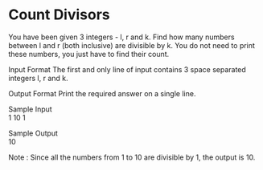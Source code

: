 # Count Divisors

You have been given 3 integers - l, r and k. Find how many numbers between l and r (both inclusive) are divisible by k. You do not need to print these numbers, you just have to find their count.

Input Format
The first and only line of input contains 3 space separated integers l, r and k.

Output Format
Print the required answer on a single line.

Sample Input\
1 10 1

Sample Output\
10

Note : Since all the numbers from 1 to 10 are divisible by 1, the output is 10.
